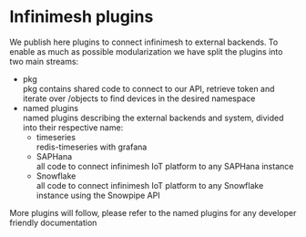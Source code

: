# Infinimesh plugins
We publish here plugins to connect infinimesh to external backends. To enable as much as possible modularization we have split the plugins into two main streams:  
* pkg  
pkg contains shared code to connect to our API, retrieve token and iterate over /objects to find devices in the desired namespace  
* named plugins  
named plugins describing the external backends and system, divided into their respective name:  
   * timeseries  
   redis-timeseries with grafana  
   * SAPHana  
   all code to connect infinimesh IoT platform to any SAPHana instance
   * Snowflake  
   all code to connect infinimesh IoT platform to any Snowflake instance using the Snowpipe API  
  
More plugins will follow, please refer to the named plugins for any developer friendly documentation
